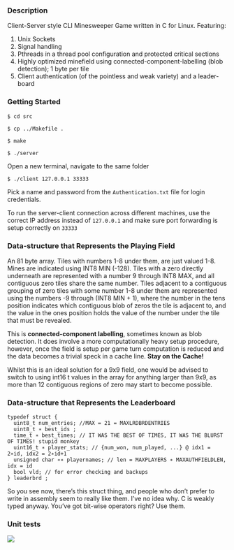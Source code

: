 ### Description

Client-Server style CLI Minesweeper Game written in C for Linux. Featuring:

1. Unix Sockets
2. Signal handling
3. Pthreads in a thread pool configuration and protected critical sections
4. Highly optimized minefield using connected-component-labelling (blob detection); 1 byte per tile
5. Client authentication (of the pointless and weak variety) and a leader-board

### Getting Started

`$ cd src`

`$ cp ../Makefile .`

`$ make`

`$ ./server`

Open a new terminal, navigate to the same folder

`$ ./client 127.0.0.1 33333`

Pick a name and password from the `Authentication.txt` file for login credentials.

To run the server-client connection across different machines, use the correct IP address instead of `127.0.0.1` and make sure port forwarding is setup correctly on `33333`

### Data-structure that Represents the Playing Field

An 81 byte array. Tiles with numbers 1-8 under them, are just valued 1-8. Mines are indicated using INT8 MIN (-128). Tiles with a zero directly underneath are represented with a number 9 through INT8 MAX, and all contiguous zero tiles share the same number. Tiles adjacent to a contiguous grouping of zero tiles with some number 1-8 under them are represented using the numbers -9 through (INT8 MIN + 1), where the number in the tens position indicates which contiguous blob of zeros the tile is adjacent to, and the value in the ones position holds the value of the number under the tile that must be revealed.

This is **connected-component labelling**, sometimes known as blob detection. It does involve a more computationally heavy setup procedure, however, once the field is setup per game turn computation is reduced and the data becomes a trivial speck in a cache line. **Stay on the Cache!**

Whilst this is an ideal solution for a 9x9 field, one would be advised to switch to using int16 t values in the array for anything larger than 9x9, as more than 12 contiguous regions of zero may start to become possible.

### Data-structure that Represents the Leaderboard

```
typedef struct {
  uint8_t num_entries; //MAX = 21 = MAXLRDBRDENTRIES
  uint8_t ∗ best_ids ;
  time_t ∗ best_times; // IT WAS THE BEST OF TIMES, IT WAS THE BLURST OF TIMES! stupid monkey
  uint16_t ∗ player_stats; // {num_won, num_played, ...} @ idx1 = 2∗id, idx2 = 2∗id+1
  unsigned char ∗∗ playernames; // len = MAXPLAYERS ∗ MAXAUTHFIELDLEN, idx = id
  bool vld; // for error checking and backups
} leaderbrd ;
```
So you see now, there’s this struct thing, and people who don’t prefer to write in assembly seem to really like them. I’ve no idea why. C is weakly typed anyway. You’ve got bit-wise operators right? Use them.

### Unit tests

![](https://i.imgur.com/i4wDj93.png)
